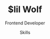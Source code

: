 <h1 align="center">$lil Wolf</h1>
<p align="center">Frontend Developer</p>
<div align="center">Skills</div>
